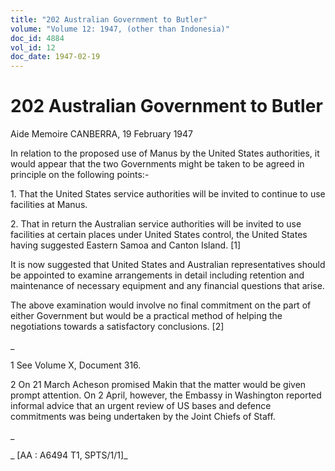 ```yaml
---
title: "202 Australian Government to Butler"
volume: "Volume 12: 1947, (other than Indonesia)"
doc_id: 4884
vol_id: 12
doc_date: 1947-02-19
---
```


# 202 Australian Government to Butler

Aide Memoire CANBERRA, 19 February 1947

In relation to the proposed use of Manus by the United States authorities, it would appear that the two Governments might be taken to be agreed in principle on the following points:-

1\. That the United States service authorities will be invited to continue to use facilities at Manus.

2\. That in return the Australian service authorities will be invited to use facilities at certain places under United States control, the United States having suggested Eastern Samoa and Canton Island. [1]

It is now suggested that United States and Australian representatives should be appointed to examine arrangements in detail including retention and maintenance of necessary equipment and any financial questions that arise.

The above examination would involve no final commitment on the part of either Government but would be a practical method of helping the negotiations towards a satisfactory conclusions. [2]

_

1 See Volume X, Document 316.

2 On 21 March Acheson promised Makin that the matter would be given prompt attention. On 2 April, however, the Embassy in Washington reported informal advice that an urgent review of US bases and defence commitments was being undertaken by the Joint Chiefs of Staff.

_

_ [AA : A6494 T1, SPTS/1/1]_
